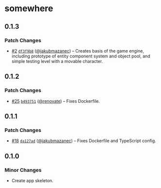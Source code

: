 # somewhere

## 0.1.3

### Patch Changes

- [#2](https://github.com/jakubmazanec/apps/pull/2) [`df3f9b8`](https://github.com/jakubmazanec/apps/commit/df3f9b881ff7d41cc93d34455061dba951906ed7) ([@jakubmazanec](https://github.com/jakubmazanec)) – Creates basis of the game engine, including prototype of entity component system and object pool,
  and simple testing level with a movable character.

## 0.1.2

### Patch Changes

- [#25](https://github.com/jakubmazanec/apps/pull/25) [`b493751`](https://github.com/jakubmazanec/apps/commit/b493751c18426d7f81c3586b49119e893235cead) ([@renovate](https://github.com/apps/renovate)) – Fixes Dockerfile.

## 0.1.1

### Patch Changes

- [#18](https://github.com/jakubmazanec/apps/pull/18) [`da127ad`](https://github.com/jakubmazanec/apps/commit/da127ad10851fde083e02a4844fb7abb0dcf3d1f) ([@jakubmazanec](https://github.com/jakubmazanec)) – Fixes Dockerfile and TypeScript config.

## 0.1.0

### Minor Changes

- Create app skeleton.
